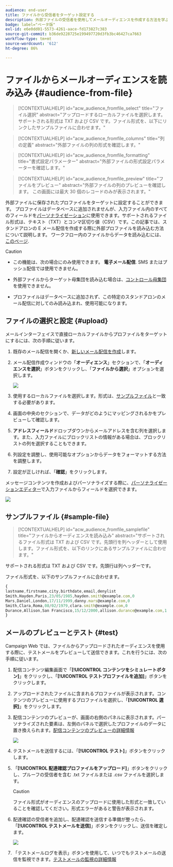 ```yaml
---
audience: end-user
title: ファイルから受信者をターゲット設定する
description: 外部ファイルの受信者を使用してメールオーディエンスを作成する方法を学ぶ
badge: label="ベータ版"
exl-id: e6e0dd01-5573-4261-aace-fd173827c383
source-git-commit: b36de9228725e199497720d3fb3bc46427ca7663
workflow-type: tm+mt
source-wordcount: '612'
ht-degree: 86%

---
```


# ファイルからメールオーディエンスを読み込み {#audience-from-file}

>[!CONTEXTUALHELP]
>id="acw_audience_fromfile_select"
>title="ファイル選択"
>abstract="アップロードするローカルファイルを選択します。サポートされる形式は TXT および CSV です。ファイル形式を、以下にリンクしたサンプルファイルに合わせます。"

>[!CONTEXTUALHELP]
>id="acw_audience_fromfile_columns"
>title="列の定義"
>abstract="外部ファイルの列の形式を確認します。"

>[!CONTEXTUALHELP]
>id="acw_audience_fromfile_formatting"
>title="書式設定パラメーター"
>abstract="外部ファイルの形式設定パラメーターを確認します。"


>[!CONTEXTUALHELP]
>id="acw_audience_fromfile_preview"
>title="ファイルをプレビュー"
>abstract="外部ファイルの列のプレビューを確認します。 この画面には最大 30 個のレコードのみが表示されます。"


外部ファイルに保存されたプロファイルをターゲットに設定することができます。 プロファイルはデータベースに追加されませんが、入力ファイル内のすべてのフィールドを[パーソナライゼーション](../personalization/gs-personalization.md)に使用できます。サポートされるファイル形式は、テキスト（TXT）とコンマ区切り値（CSV）です。この記事では、スタンドアロンの E メール配信を作成する際に外部プロファイルを読み込む方法について説明します。 ワークフロー内のファイルからデータを読み込むには、 [このページ](../workflows/activities/load-file.md).

>[!CAUTION]
>
>* この機能は、次の場合にのみ使用できます。 **電子メール配信**. SMS またはプッシュ配信では使用できません。
>
>* 外部ファイルからターゲット母集団を読み込む場合は、[コントロール母集団](control-group.md)を使用できません。
>
>* プロファイルはデータベースに追加されず、この特定のスタンドアロンのメール配信に対してのみ読み込まれ、使用可能になります。

## ファイルの選択と設定 {#upload}

メールインターフェイスで直接ローカルファイルからプロファイルをターゲットにするには、次の手順に従います。

1. 既存のメール配信を開くか、[新しいメール配信を作成](../email/create-email.md)します。
1. メール配信作成ウィンドウの「**オーディエンス**」セクションで、「**オーディエンスを選択**」ボタンをクリックし、「**ファイルから選択**」オプションを選択します。

   ![](assets/select-from-file.png)

1. 使用するローカルファイルを選択します。形式は、[サンプルファイル](#sample-file)と一致する必要があります。
1. 画面の中央のセクションで、データがどのようにマッピングされるかをプレビューして確認します。
1. **アドレスフィールド**&#x200B;ドロップダウンからメールアドレスを含む列を選択します。また、入力ファイルにブロックリストの情報がある場合は、ブロックリストの列を選択することもできます。
1. 列設定を調整し、使用可能なオプションからデータをフォーマットする方法を調整します。
1. 設定が正しければ、「**確認**」をクリックします。

メッセージコンテンツを作成およびパーソナライズする際に、[パーソナライゼーションエディター](../personalization/gs-personalization.md)で入力ファイルからフィールドを選択できます。

![](assets/select-external-perso.png)

## サンプルファイル {#sample-file}

>[!CONTEXTUALHELP]
>id="acw_audience_fromfile_samplefile"
>title="ファイルからオーディエンスを読み込み"
>abstract="サポートされるファイル形式は TXT および CSV です。先頭行を列ヘッダーとして使用します。ファイル形式を、以下のリンクにあるサンプルファイルに合わせます。"

サポートされる形式は TXT および CSV です。先頭行は列ヘッダーです。

ファイル形式を、以下のサンプルファイルに合わせます。

```javascript
{
lastname,firstname,city,birthdate,email,denylist
Smith,Hayden,Paris,23/05/1985,hayden.smith@example.com,0
Mars,Daniel,London,17/11/1999,danny.mars@example.com,0
Smith,Clara,Roma,08/02/1979,clara.smith@example.com,0
Durance,Allison,San Francisco,15/12/2000,allison.durance@example.com,1
}
```

## メールのプレビューとテスト {#test}

Campaign Web では、ファイルからアップロードされたオーディエンスを使用する際に、テストメールをプレビューして送信できます。これを行うには、次の手順に従います。

1. 配信コンテンツ編集画面で「**[!UICONTROL コンテンツをシミュレートボタン]**」をクリックし、「**[!UICONTROL テストプロファイルを追加]**」ボタンをクリックします。

1. アップロードされたファイルに含まれるプロファイルが表示されます。コンテンツのプレビューに使用するプロファイルを選択し、「**[!UICONTROL 選択]**」をクリックします。

1. 配信コンテンツのプレビューが、画面の右側のパネルに表示されます。パーソナライズされた要素は、左側のパネルで選択したプロファイルのデータに置き換えられます。[配信コンテンツのプレビューの詳細情報](../preview-test/preview-content.md)

   ![](assets/file-upload-preview.png)

1. テストメールを送信するには、「**[!UICONTROL テスト]**」ボタンをクリックします。

1. 「**[!UICONTROL 配達確認プロファイルをアップロード]**」ボタンをクリックし、プルーフの受信者を含む .txt ファイルまたは .csv ファイルを選択します。 

   >[!CAUTION]
   >
   >ファイル形式がオーディエンスのアップロードに使用した形式と一致していることを確認してください。形式エラーがあると警告が表示されます。

1. 配達確認の受信者を追加し、配達確認を送信する準備が整ったら、「**[!UICONTROL テストメールを送信]**」ボタンをクリックし、送信を確定します。

   ![](assets/file-upload-test.png)

1. 「テストメールログを表示」ボタンを使用して、いつでもテストメールの送信を監視できます。[テストメールの監視の詳細情報](../preview-test/test-deliveries.md#access-sent-test-deliveries-access-proofs)
